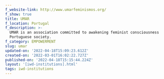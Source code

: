 ```yaml
---
f_website-link: http://www.umarfeminismos.org/
f_show: true
title: UMAR
f_location: Portugal
f_description: >-
  UMAR is an association committed to awakening feminist consciousness in
  Portuguese society.
f_category: EMPOWERMENT
slug: umar
updated-on: '2022-04-18T15:09:23.612Z'
created-on: '2022-03-01T16:02:22.727Z'
published-on: '2022-04-18T15:15:44.224Z'
layout: '[iwd-institutions].html'
tags: iwd-institutions
---
```




